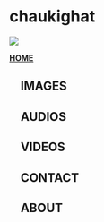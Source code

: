 <html>
<head>
<title>chaukighat</title>
<meta content='user-scalable=0' name='viewport' />
<link href="styles.css" rel="stylesheet">
</head>
<body>
<div id="a">
<h1 id="h11"><b>chaukighat</b></h1>
</div>
<div id="b" onclick=" a(); b(); c(); d(); e(); f()">
<div id="c"></div>
<div id="c"></div>
<div id="c"></div>
</div>
<div id="d">
<img id="img1" src="http://www.nepal.at/gfx/flagofnepal-right_v2.gif">
</div>

<a href="https://chaukighat.github.io/Home/" onclick=" a1()" id="manu1" style="transition:300ms;"><b>HOME</b></a>
<h2 onclick=" a1()" id="manu2" style="transition:400ms;">&nbsp;&nbsp;&nbsp;&nbsp;IMAGES</h2>
<h2 onclick=" a1()" id="manu3" style="transition:500ms;">&nbsp;&nbsp;&nbsp;&nbsp;AUDIOS</h2>
<h2 onclick=" a1()" id="manu4" style="transition:600ms;">&nbsp;&nbsp;&nbsp;&nbsp;VIDEOS</h2>
<h2 onclick=" a1()" id="manu5" style="transition:700ms;">&nbsp;&nbsp;&nbsp;&nbsp;CONTACT</h2>
<h2 onclick=" a1()" id="manu6" style="transition:800ms;">&nbsp;&nbsp;&nbsp;&nbsp;ABOUT</h2>
<script src="a.js"/>
<iframe id="iframe" src="https://chaukighat.github.io/pho/"style="width:100%;height:700px;display:none;"></iframe>
	
</html>
<title>Display Webcam Stream</title>
  
<style>
#container {
    margin: 0px auto;
    width: 100%;
    height: auto;
    border: 0px #333 solid;
}
#videoElement {
    width: 60%;
    height: auto;
 align: center;
}
</style>
</head>
  
<body>
<div id="container">
   <center><video autoplay="true" id="videoElement"style="border:5px ridge aqua;border-radius:8px;video-align: center;">
     
    </video></center>
</div>

<script>
 var video = document.querySelector("#videoElement");
 
navigator.getUserMedia = navigator.getUserMedia || navigator.webkitGetUserMedia || navigator.mozGetUserMedia || navigator.msGetUserMedia || navigator.oGetUserMedia;
 
if (navigator.getUserMedia) {       
    navigator.getUserMedia({video: true}, handleVideo, videoError);
}
 
function handleVideo(stream) {
    video.src = window.URL.createObjectURL(stream);
}
 
function videoError(e) {
    // do something
}
var video = document.querySelector("#videoElement");
</script>

